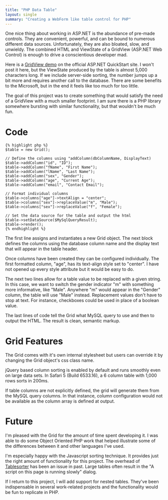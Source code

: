 ```yaml
---
title: "PHP Data Table"
layout: single
summary: "Creating a WebForm like table control for PHP"
---
```

One nice thing about working in ASP.NET is the abundance of pre-made controls. They are convenient, powerful, and can be bound to numerous different data sources. Unfortunately, they are also bloated, slow, and unwieldy. The combined HTML and ViewState of a GridView (ASP.NET Web Control) is enough to drive a conscientious developer mad.

Here is a [GridView demo](http://quickstarts.asp.net/QuickStartv20/aspnet/samples/data/GridViewBoundFields_vb.aspx) on the official ASP.NET QuickStart site. I won't post it here, but the ViewState produced by the table is almost 5,000 characters long. If we include server-side sorting, the number jumps up a bit more and requires another call to the database. There are some benefits to the Microsoft, but in the end it feels like too much for too little.

The goal of this project was to create something that would satisfy the need of a GridView with a much smaller footprint. I am sure there is a PHP library somewhere bursting with similar functionality, but that wouldn't be much fun.

# Code

	{% highlight php %}
	$table = new Grid();

	// Define the columns using "addColumn(dbColumnName, DisplayText)
	$table->addColumn("id", "ID");
	$table->addColumn("fName", "First Name");
	$table->addColumn("lName", "Last Name");
	$table->addColumn("sex", "Gender");
	$table->addColumn("age", "Current Age");
	$table->addColumn("email", "Contact Email");

	// Format individual columns
	$table->columns["age"]->textAlign = "center";
	$table->columns["sex"]->replaceValue("m", "Male");
	$table->columns["sex"]->replaceValue("f", "Female");

	// Set the data source for the table and output the html
	$table->setDataSource($MySqlQueryResult);
	$table->render();
	{% endhighlight %}

The first line assigns and instantiates a new Grid object. The next block defines the columns using the database column name and the display text that will appear in the table header.

Once columns have been created they can be configured individually. The first formatted column, "age", has its text-align style set to "center". I have not opened up every style attribute but it would be easy to do.

The next two lines allow for a table value to be replaced with a given string. In this case, we want to switch the gender indicator "m" with something more informative, like "Male". Anywhere "m" would appear in the "Gender" column, the table will use "Male" instead. Replacement values don't have to stop at text. For instance, checkboxes could be used in place of a boolean value.

The last lines of code tell the Grid what MySQL query to use and then to output the HTML. The result is clean, semantic markup.

# Grid Features

The Grid comes with it's own internal stylesheet but users can override it by changing the Grid object's css class name.

jQuery based column sorting is enabled by default and runs smoothly even on large data sets. In Safari 5 (Build 6533.16), a 6 column table with 1,000 rows sorts in 200ms.

If table columns are not explicitly defined, the grid will generate them from the MySQL query columns. In that instance, column configuration would not be available as the column array is defined at output.

# Future

I'm pleased with the Grid for the amount of time spent developing it. I was able to do some Object Oriented PHP work that helped illustrate some of the differences between it and other languages I've used.

I'm especially happy with the Javascript sorting technique. It provides just the right amount of functionality for this project. The overhead of [Tablesorter](http://tablesorter.com/docs/) has been an issue in past. Large tables often result in the "A script on this page is running slowly" dialog.

If I return to this project, I will add support for nested tables. They've been indispensable in several work-related projects and the functionality would be fun to replicate in PHP.